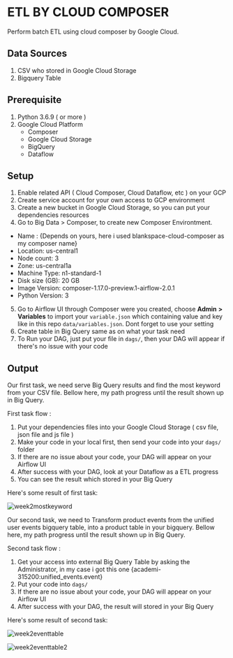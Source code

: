 # ETL BY CLOUD COMPOSER

Perform batch ETL using cloud composer by Google Cloud.

## Data Sources
1. CSV who stored in Google Cloud Storage
2. Bigquery Table

## Prerequisite
1. Python 3.6.9 ( or more )
2. Google Cloud Platform
   - Composer
   - Google Cloud Storage
   - BigQuery
   - Dataflow

## Setup

1. Enable related API ( Cloud Composer, Cloud Dataflow, etc ) on your GCP
2. Create service account for your own access to GCP environment
3. Create a new bucket in Google Cloud Storage, so you can put your dependencies resources 
4. Go to Big Data > Composer,  to create new Composer Environtment.
  - Name : {Depends on yours, here i used blankspace-cloud-composer as my composer name}
  - Location: us-central1
  - Node count: 3
  - Zone: us-central1a
  - Machine Type: n1-standard-1
  - Disk size (GB): 20 GB
  - Image Version: composer-1.17.0-preview.1-airflow-2.0.1
  - Python Version: 3
 5. Go to Airflow UI through Composer were you created, choose **Admin** **>** **Variables** to import your `variable.json` which containing value and key like in this repo `data/variables.json`. Dont forget to use your setting
6. Create table in Big Query same as on what your task need
7. To Run your DAG, just put your file in `dags/`, then your DAG will appear if there's no issue with your code

## Output
Our first task, we need serve Big Query results and find the most keyword from your CSV file.
Bellow here, my path progress until the result shown up in Big Query.

First task flow :
1. Put your dependencies files into your Google Cloud Storage ( csv file, json file and js file )
2. Make your code in your local first, then send your code into your `dags/` folder
3. If there are no issue about your code, your DAG will appear on your Airflow UI
4. After success with your DAG, look at your Dataflow as a ETL progress
5. You can see the result which stored in your Big Query

Here's some result of first task:

![week2mostkeyword](https://user-images.githubusercontent.com/84316622/124599119-84860f80-de8f-11eb-94cb-738e358efcde.png)


Our second task, we need to Transform product events from the unified user events bigquery table, into a product table in your bigquery.
Bellow here, my path progress until the result shown up in Big Query.

Second task flow :
1. Get your access into external Big Query Table by asking the Administrator, in my case i got this one {academi-315200:unified_events.event}
2. Put your code into `dags/`
3. If there are no issue about your code, your DAG will appear on your Airflow UI
4. After success with your DAG, the result will stored in your Big Query

Here's some result of second task:

![week2eventtable](https://user-images.githubusercontent.com/84316622/124599990-7a184580-de90-11eb-9fd9-9fef10aaeff4.png)

![week2eventtable2](https://user-images.githubusercontent.com/84316622/124600923-746f2f80-de91-11eb-9b3b-e5b9cfc87bd8.png)







